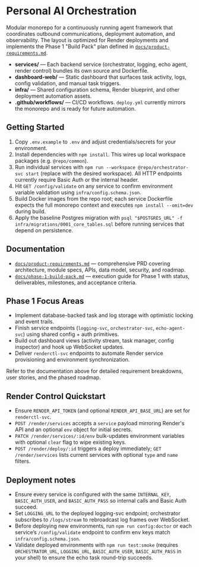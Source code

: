 # Personal AI Orchestration

Modular monorepo for a continuously running agent framework that coordinates outbound communications, deployment automation, and observability. The layout is optimized for Render deployments and implements the Phase 1 "Build Pack" plan defined in [`docs/product-requirements.md`](docs/product-requirements.md).

- **services/** — Each backend service (orchestrator, logging, echo agent, render control) bundles its own source and Dockerfile.
- **dashboard-web/** — Static dashboard that surfaces task activity, logs, config validation, and manual task triggers.
- **infra/** — Shared configuration schema, Render blueprint, and other deployment automation assets.
- **.github/workflows/** — CI/CD workflows. `deploy.yml` currently mirrors the monorepo and is ready for future automation.

## Getting Started

1. Copy `.env.example` to `.env` and adjust credentials/secrets for your environment.
2. Install dependencies with `npm install`. This wires up local workspace packages (e.g. `@repo/common`).
3. Run individual services with `npm run --workspace @repo/orchestrator-svc start` (replace with the desired workspace). All HTTP endpoints currently require Basic Auth or the internal header.
4. Hit `GET /config/validate` on any service to confirm environment variable validation using `infra/config.schema.json`.
5. Build Docker images from the repo root; each service Dockerfile expects the full monorepo context and executes `npm install --omit=dev` during build.
6. Apply the baseline Postgres migration with `psql "$POSTGRES_URL" -f infra/migrations/0001_core_tables.sql` before running services that depend on persistence.

## Documentation
- [`docs/product-requirements.md`](docs/product-requirements.md) — comprehensive PRD covering architecture, module specs, APIs, data model, security, and roadmap.
- [`docs/phase-1-build-pack.md`](docs/phase-1-build-pack.md) — execution guide for Phase 1 with status, deliverables, milestones, and acceptance criteria.

## Phase 1 Focus Areas
- Implement database-backed task and log storage with optimistic locking and event trails.
- Finish service endpoints (`logging-svc`, `orchestrator-svc`, `echo-agent-svc`) using shared config + auth primitives.
- Build out dashboard views (activity stream, task manager, config inspector) and hook up WebSocket updates.
- Deliver `renderctl-svc` endpoints to automate Render service provisioning and environment synchronization.

Refer to the documentation above for detailed requirement breakdowns, user stories, and the phased roadmap.

## Render Control Quickstart
- Ensure `RENDER_API_TOKEN` (and optional `RENDER_API_BASE_URL`) are set for `renderctl-svc`.
- `POST /render/services` accepts a `service` payload mirroring Render's API and an optional `env` object for initial secrets.
- `PATCH /render/services/:id/env` bulk-updates environment variables with optional `clear` flag to wipe existing keys.
- `POST /render/deploy/:id` triggers a deploy immediately; `GET /render/services` lists current services with optional `type` and `name` filters.

## Deployment notes
- Ensure every service is configured with the same `INTERNAL_KEY`, `BASIC_AUTH_USER`, and `BASIC_AUTH_PASS` so internal calls and Basic Auth succeed.
- Set `LOGGING_URL` to the deployed logging-svc endpoint; orchestrator subscribes to `/logs/stream` to rebroadcast log frames over WebSocket.
- Before deploying new environments, run `npm run config:doctor` or each service’s `/config/validate` endpoint to confirm env keys match `infra/config.schema.json`.
- Validate deployed environments with `npm run test:smoke` (requires `ORCHESTRATOR_URL`, `LOGGING_URL`, `BASIC_AUTH_USER`, `BASIC_AUTH_PASS` in your shell) to ensure the echo task round-trip succeeds.
